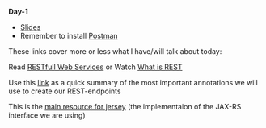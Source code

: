 **Day-1**

- [Slides](https://efif.sharepoint.com/sites/cph/Lyngby/_layouts/15/guestaccess.aspx?docid=09165e71a37da4bc485ee39f9189a2b54&authkey=AaB-QkpoNyT1AVMlqMsheSk)
- Remember to install [Postman](https://www.getpostman.com/) 

These links cover more or less what I have/will talk about today:

Read [RESTfull Web Services](http://www.drdobbs.com/web-development/restful-web-services-a-tutorial/240169069?pgno=1) or Watch [What is REST](http://www.restapitutorial.com/lessons/whatisrest.html)

Use this [link](http://docs.oracle.com/javaee/6/tutorial/doc/gilik.html) as a quick summary of the most important annotations we will use to create our REST-endpoints

This is the [main resource for jersey](https://jersey.github.io/documentation/latest/index.html) (the implementaion of the JAX-RS interface we are using)
